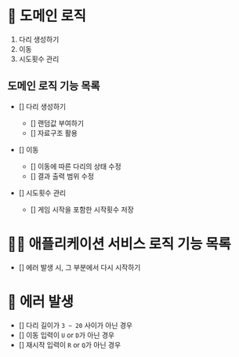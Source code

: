 # 🚀 도메인 로직

1. 다리 생성하기
2. 이동
3. 시도횟수 관리

## 도메인 로직 기능 목록

- [] 다리 생성하기

  - [] 랜덤값 부여하기
  - [] 자료구조 활용

- [] 이동

  - [] 이동에 따른 다리의 상태 수정
  - [] 결과 출력 범위 수정

- [] 시도횟수 관리
  - [] 게임 시작을 포함한 시작횟수 저장

# 🧑‍💻 애플리케이션 서비스 로직 기능 목록

- [] 에러 발생 시, 그 부분에서 다시 시작하기

# 🚫 에러 발생

- [] 다리 길이가 `3 ~ 20` 사이가 아닌 경우
- [] 이동 입력이 `U` or `D`가 아닌 경우
- [] 재시작 입력이 `R` or `Q`가 아닌 경우
